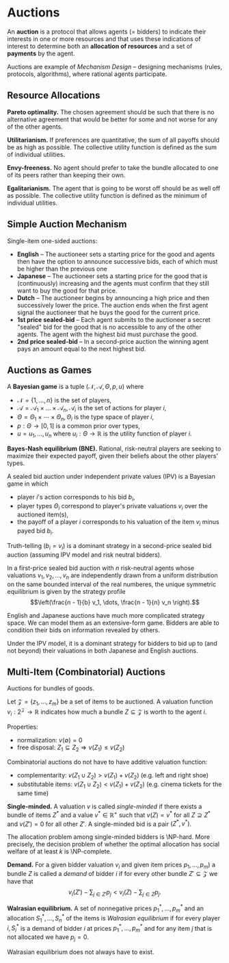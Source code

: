# Auctions

An **auction** is a protocol that allows agents (= bidders) to indicate their interests in one or more resources and that uses these indications of interest to determine both an **allocation of resources** and a set of **payments** by the agent.

Auctions are example of *Mechanism Design* – designing mechanisms (rules, protocols, algorithms), where rational agents participate.

## Resource Allocations

**Pareto optimality.** The chosen agreement should be such that there is no alternative agreement that would be better for some and not worse for any of the other agents.

**Utilitarianism.** If preferences are quantitative, the sum of all payoffs should be as high as possible. The collective utility function is defined as the sum of individual utilities.

**Envy-freeness.** No agent should prefer to take the bundle allocated to one of its peers rather than keeping their own.

**Egalitarianism.** The agent that is going to be worst off should be as well off as possible. The collective utility function is defined as the minimum of individual utilities.

## Simple Auction Mechanism

Single-item one-sided auctions:

* **English** – The auctioneer sets a starting price for the good and agents then have the option to announce successive bids, each of which must be higher than the previous one
* **Japanese** – The auctioneer sets a starting price for the good that is (continuously) increasing and the agents must confirm that they still want to buy the good for that price.
* **Dutch** – The auctioneer begins by announcing a high price and then successively lower the price. The auction ends when the first agent signal the auctioneer that he buys the good for the current price.
* **1st price sealed-bid** – Each agent submits to the auctioneer a secret "sealed" bid for the good that is no accessible to any of the other agents. The agent with the highest bid must purchase the good.
* **2nd price sealed-bid** – In a second-price auction the winning agent pays an amount equal to the next highest bid.

## Auctions as Games

A **Bayesian game** is a tuple $(\mathcal{N}, \mathcal{A}, \Theta, p, u)$ where

* $\mathcal{N} = \{1, \dots, n\}$ is the set of players,
* $\mathcal{A} = \mathcal{A}_1 \times \dots \times \mathcal{A}_n, \mathcal{A}_i$ is the set of actions for player $i$,
* $\Theta = \Theta_1 \times \cdots \times \Theta_n, \Theta_i$ is the type space of player $i$,
* $p: \Theta \rightarrow [0, 1]$ is a common prior over types,
* $u = u_1, \dots, u_n$ where $u_i: \Theta \rightarrow \mathbb{R}$ is the utility function of player $i$.

**Bayes-Nash equilibrium (BNE).** Rational, risk-neutral players are seeking to maximize their expected payoff, given their beliefs about the other players' types.

A sealed bid auction under independent private values (IPV) is a Bayesian game in which

* player $i$'s action corresponds to his bid $b_i$,
* player types $\Theta_i$ correspond to player's private valuations $v_i$ over the auctioned item(s),
* the payoff of a player $i$ corresponds to his valuation of the item $v_i$ minus payed bid $b_i$.

Truth-telling $(b_i = v_i)$ is a dominant strategy in a second-price sealed bid auction (assuming IPV model and risk neutral bidders).

In a first-price sealed bid auction with $n$ risk-neutral agents whose valuations $v_1, v_2, \dots, v_n$ are independently drawn from a uniform distribution on the same bounded interval of the real numberes, the unique symmetric equilibrium is given by the strategy profile
$$\left(\frac{n - 1}{b} v_1, \dots, \frac{n - 1}{n} v_n \right).$$

English and Japanese auctions have much more complicated strategy space. We can model them as an extensive-form game. Bidders are able to condition their bids on information revealed by others.

Under the IPV model, it is a dominant strategy for bidders to bid up to (and not beyond) their valuations in both Japanese and English auctions.

## Multi-Item (Combinatorial) Auctions

Auctions for bundles of goods.

Let $\mathcal{Z} = \{z_1, \dots, z_m\}$ be a set of items to be auctioned. A valuation function $v_i: 2^\mathcal{Z} \rightarrow \mathbb{R}$ indicates how much a bundle $Z \subseteq \mathcal{Z}$ is worth to the agent $i$.

Properties:

* normalization: $v(\emptyset) = 0$
* free disposal: $Z_1 \subseteq Z_2 \Rightarrow v(Z_1) \leq v(Z_2)$

Combinatorial auctions do not have to have additive valuation function:

* complementarity: $v(Z_1 \cup Z_2) > v(Z_1) + v(Z_2)$ (e.g. left and right shoe)
* substitutable items: $v(Z_1 \cup Z_2) < v(Z_1) + v(Z_2)$ (e.g. cinema tickets for the same time)

**Single-minded.** A valuation $v$ is called *single-minded* if there exists a bundle of items $Z^*$ and a value $v^* \in \mathbb{R}^+$ such that $v(Z) = v^*$ for all $Z \supseteq Z^*$ and $v(Z') = 0$ for all other $Z'$. A single-minded bid is a pair $(Z^*, v^*)$.

The allocation problem among single-minded bidders is \NP-hard. More precisely, the decision problem of whether the optimal allocation has social welfare of at least $k$ is \NP-complete.

**Demand.** For a given bidder valuation $v_i$ and given item prices $p_1, \dots, p_m$) a bundle $Z$ is called a *demand* of bidder $i$ if for every other bundle $Z' \subseteq \mathcal{Z}$ we have that
$$v_i(Z') - \sum_{j \in Z'} p_j < v_i(Z) - \sum_{j \in Z} p_j.$$

**Walrasian equilibrium.** A set of nonnegative prices $p_1^*, \dots, p_m^*$ and an allocation $S_1^*, \dots, S_n^*$ of the items is *Walrasian equilibrium* if for every player $i, S_i^*$ is a demand of bidder $i$ at prices $p_1^*, \dots, p_m^*$ and for any item $j$ that is not allocated we have $p_j = 0$.

Walrasian equilibrium does not always have to exist.
